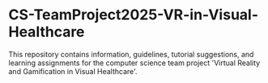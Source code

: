 # CS-TeamProject2025-VR-in-Visual-Healthcare
This repository contains information, guidelines, tutorial suggestions, and learning assignments for the computer science team project 'Virtual Reality and Gamification in Visual Healthcare'.
